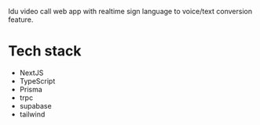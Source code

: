 
Idu video call web app with realtime sign language to voice/text conversion feature.

# Tech stack

- NextJS
- TypeScript
- Prisma
- trpc
- supabase 
- tailwind


